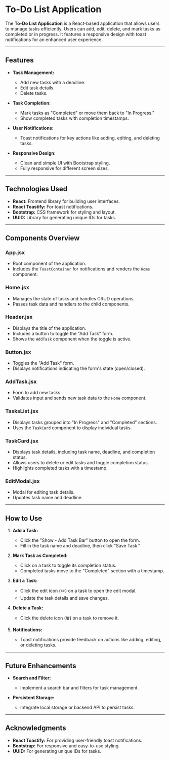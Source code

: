 # To-Do List Application

The **To-Do List Application** is a React-based application that allows users to manage tasks efficiently. Users can add, edit, delete, and mark tasks as completed or in progress. It features a responsive design with toast notifications for an enhanced user experience.

---

## Features

* **Task Management:**

  * Add new tasks with a  deadline.
  * Edit task details.
  * Delete tasks.
* **Task Completion:**

  * Mark tasks as "Completed" or move them back to "In Progress."
  * Show completed tasks with completion timestamps.
* **User Notifications:**

  * Toast notifications for key actions like adding, editing, and deleting tasks.
* **Responsive Design:**

  * Clean and simple UI with Bootstrap styling.
  * Fully responsive for different screen sizes.

---



## Technologies Used

* **React:** Frontend library for building user interfaces.
* **React Toastify:** For toast notifications.
* **Bootstrap:** CSS framework for styling and layout.
* **UUID:** Library for generating unique IDs for tasks.

---

## Components Overview

### **App.jsx**

* Root component of the application.
* Includes the `ToastContainer` for notifications and renders the `Home` component.

### **Home.jsx**

* Manages the state of tasks and handles CRUD operations.
* Passes task data and handlers to the child components.

### **Header.jsx**

* Displays the title of the application.
* Includes a button to toggle the "Add Task" form.
* Shows the `AddTask` component when the toggle is active.

### **Button.jsx**

* Toggles the "Add Task" form.
* Displays notifications indicating the form's state (open/closed).

### **AddTask.jsx**

* Form to add new tasks.
* Validates input and sends new task data to the `Home` component.

### **TasksList.jsx**

* Displays tasks grouped into "In Progress" and "Completed" sections.
* Uses the `TaskCard` component to display individual tasks.

### **TaskCard.jsx**

* Displays task details, including task name, deadline, and completion status.
* Allows users to delete or edit tasks and toggle completion status.
* Highlights completed tasks with a timestamp.

### **EditModal.jsx**

* Modal for editing task details.
* Updates task name and deadline.

---


## How to Use

1. **Add a Task:**

   * Click the "Show - Add Task Bar" button to open the form.
   * Fill in the task name and deadline, then click "Save Task."

2. **Mark Task as Completed:**

   * Click on a task to toggle its completion status.
   * Completed tasks move to the "Completed" section with a timestamp.

3. **Edit a Task:**

   * Click the edit icon (✏️) on a task to open the edit modal.
   * Update the task details and save changes.

4. **Delete a Task:**

   * Click the delete icon (🗑️) on a task to remove it.

5. **Notifications:**

   * Toast notifications provide feedback on actions like adding, editing, or deleting tasks.

---

## Future Enhancements

* **Search and Filter:**

  * Implement a search bar and filters for task management.

* **Persistent Storage:**

  * Integrate local storage or backend API to persist tasks.
---

## Acknowledgments
* **React Toastify:** For providing user-friendly toast notifications.
* **Bootstrap:** For responsive and easy-to-use styling.
* **UUID:** For generating unique IDs for tasks.

